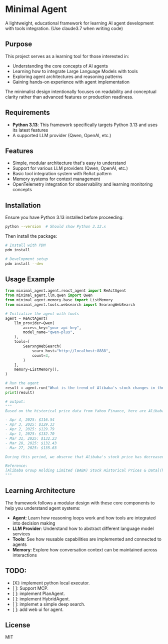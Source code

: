 # Minimal Agent

A lightweight, educational framework for learning AI agent development with tools integration. (Use claude3.7 when writing code)

## Purpose

This project serves as a learning tool for those interested in:
- Understanding the core concepts of AI agents
- Learning how to integrate Large Language Models with tools
- Exploring agent architectures and reasoning patterns
- Gaining hands-on experience with agent implementation

The minimalist design intentionally focuses on readability and conceptual clarity rather than advanced features or production readiness.

## Requirements

- **Python 3.13**: This framework specifically targets Python 3.13 and uses its latest features
- A supported LLM provider (Qwen, OpenAI, etc.)

## Features

- Simple, modular architecture that's easy to understand
- Support for various LLM providers (Qwen, OpenAI, etc.)
- Basic tool integration system with ReAct pattern
- Memory systems for context management
- OpenTelemetry integration for observability and learning monitoring concepts

## Installation

Ensure you have Python 3.13 installed before proceeding:

```bash
python --version  # Should show Python 3.13.x
```

Then install the package:

```bash
# Install with PDM
pdm install

# Development setup
pdm install --dev
```

## Usage Example

```python
from minimal_agent.agent.react_agent import ReActAgent
from minimal_agent.llm.qwen import Qwen
from minimal_agent.memory.base import ListMemory
from minimal_agent.tools.websearch import SearxngWebSearch

# Initialize the agent with tools
agent = ReActAgent(
    llm_provider=Qwen(
        access_key="your-api-key",
        model_name="qwen-plus",
    ),
    tools=[
        SearxngWebSearch(
            searx_host="http://localhost:8888",
            count=3,
        )
    ],
    memory=ListMemory(),
)

# Run the agent
result = agent.run("What is the trend of Alibaba's stock changes in the past 7 days?")
print(result)

# output:
"""
Based on the historical price data from Yahoo Finance, here are Alibaba's (BABA) stock closing prices for the past 7 days:

- Apr 4, 2025: $116.54
- Apr 3, 2025: $129.33
- Apr 2, 2025: $129.79
- Apr 1, 2025: $132.70
- Mar 31, 2025: $132.23
- Mar 28, 2025: $132.43
- Mar 27, 2025: $135.63

During this period, we observe that Alibaba's stock price has decreased from $135.63 on Mar 27, 2025, to $116.54 on Apr 4, 2025, representing a decline of approximately 14.08%. The overall trend indicates a downward movement in Alibaba's stock price over the past 7 days.

Reference:
[Alibaba Group Holding Limited (BABA) Stock Historical Prices & Data](https://finance.yahoo.com/quote/BABA/history) by Unknown, published on 2025-04-06 and accessed on 2025-04-06.
"""

```

## Learning Architecture

The framework follows a modular design with these core components to help you understand agent systems:

- **Agent**: Learn how reasoning loops work and how tools are integrated into decision making
- **LLM Provider**: Understand how to abstract different language model services
- **Tools**: See how reusable capabilities are implemented and connected to agents
- **Memory**: Explore how conversation context can be maintained across interactions

## TODO:

- [X]: implement python local executor.
- [ ]: Support MCP.
- [ ]: implement PlanAgent.
- [ ]: implement HybridAgent.
- [ ]: implemet a simple deep search.
- [ ]: add web ui for agent.

## License

MIT
